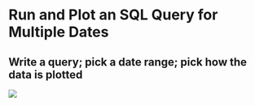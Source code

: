 # Run and Plot an SQL Query for Multiple Dates
## Write a query; pick a date range; pick how the data is plotted

![](https://media.giphy.com/media/giRl33vfa0rCOuEXsM/giphy.gif)
